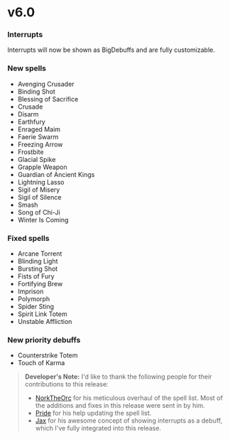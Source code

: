 # v6.0

### Interrupts
Interrupts will now be shown as BigDebuffs and are fully customizable.


### New spells

* Avenging Crusader
* Binding Shot
* Blessing of Sacrifice
* Crusade
* Disarm
* Earthfury
* Enraged Maim
* Faerie Swarm
* Freezing Arrow
* Frostbite
* Glacial Spike
* Grapple Weapon
* Guardian of Ancient Kings
* Lightning Lasso
* Sigil of Misery
* Sigil of Silence
* Smash
* Song of Chi-Ji
* Winter Is Coming

### Fixed spells

* Arcane Torrent
* Blinding Light
* Bursting Shot
* Fists of Fury
* Fortifying Brew
* Imprison
* Polymorph
* Spider Sting
* Spirit Link Totem
* Unstable Affliction

### New priority debuffs

* Counterstrike Totem
* Touch of Karma


> **Developer's Note:** I'd like to thank the following people for their contributions to this release:
> * [NorkTheOrc][1] for his meticulous overhaul of the spell list. Most of the additions and fixes in this release were sent in by him.
> * [Pride][2] for his help updating the spell list.
> * [Jax][3] for his awesome concept of showing interrupts as a debuff, which I've fully integrated into this release.

[1]: https://mods.curse.com/members/NorktheOrc/projects
[2]: https://www.twitch.tv/pride_rag
[3]: https://www.twitch.tv/jaxington
